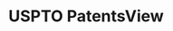 ---
bigquery: https://console.cloud.google.com/bigquery?p=patents-public-data&d=patentsview&page=dataset
citation: Attribution should be given to PatentsView for use, distribution, or derivative
  works.
code: https://github.com/CSSIP-AIR/PatentsView-Code-Snippets/
contributors: USPTO
cost: None
description: 'PatentsView includes US patent data including raw data (summaries, applications,
  pregrant applications), disambugations of inventors and assignees, and inventor
  gender estimates.  Also foreign priority data, # of figures and sheets, and government
  interest statements.'
documentation: https://patentsview.org/query/builder-faqs
last_edit: 04/08/2022, 17:03:59
location: https://patentsview.org/
maintained_by: USPTO
record_creation_timestamp: 12/2/2020 17:20:46
schema_fields:
- latitude
- date
- series_code
- subcategory_id
- organization
- term_grant
- text
- latin_name
- abstract
- subsection_id
- application_id
- attribution_status
- latlong
- term_extension
- disamb_inventor_id_20170808
- rawassignee_id
- male
- withdrawn
- doc_type
- level_one
- action_date
- disamb_inventor_id_20190820
- disamb_inventor_id_20191231
- disamb_assignee_id_20191231
- disclaimer_date
- num_figures
- field_title
- lapse_of_patent
- state_fips
- exemplary
- fname
- category_id
- disamb_inventor_id_20200929
- contract_award_number
- inventor_id
- name_last
- title
- ipc_class
- disamb_inventor_id_20191008
- subclass_id
- disamb_inventor_id_20181127
- disamb_inventor_id_20200630
- id
- country_transformed
- disamb_inventor_id_20200331
- length
- applicant_type
- type
- name_first
- level_three
- country
- classification_level
- level_two
- number
- sector_title
- disamb_assignee_id_20191008
- relkind
- male_flag
- _371_date
- disamb_inventor_id_20190312
- section_id
- num_sheets
- city
- sequence
- f102_date
- uuid
- disamb_assignee_id_20200929
- variety
- organization_id
- rel_id
- deceased
- status
- subgroup
- f371_date
- rule_47
- rawlocation_id
- gi_statement
- lawyer_id
- ipc_version_indicator
- filename
- disamb_inventor_id_20201229
- disamb_inventor_id_20171003
- disamb_assignee_id_20200630
- group
- group_id
- classification_value
- kind
- disamb_assignee_id_20190820
- subclass
- county
- symbol_position
- category
- lname
- term_disclaimer
- doctype
- field_id
- patent_id
- designation
- main_group
- _102_date
- role
- publication_number
- disamb_assignee_id_20181127
- section
- disamb_assignee_id_20200331
- location_id
- assignee_id
- reldocno
- disamb_assignee_id_20190312
- disamb_inventor_id_20170307
- classification_status
- citation_id
- subgroup_id
- rawinventor_id
- disamb_inventor_id_20180528
- num
- dependent
- name
- classification_data_source
- longitude
- num_claims
- state
- county_fips
- mainclass_id
- disamb_inventor_id_20171226
shortname: patentsview
tags:
- disambiguation
- United States
- gender
terms_of_use: Creative Commons Attribution 4.0 International License.
timeframe: 1963-1999
title: USPTO PatentsView
uuid: cf1780b1-e265-4e49-8d1d-83b9cfe0fd9a
---